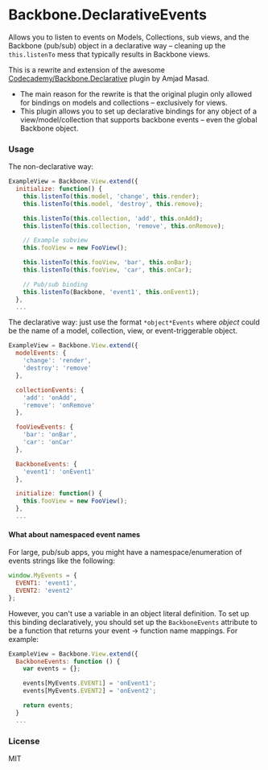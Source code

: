 Backbone.DeclarativeEvents
===

Allows you to listen to events on Models, Collections, sub views, and the Backbone (pub/sub) object in a declarative way – cleaning up the
`this.listenTo` mess that typically results in Backbone views.

This is a rewrite and extension of the awesome [Codecademy/Backbone.Declarative](https://github.com/Codecademy/backbone.declarative) 
plugin by Amjad Masad. 

* The main reason for the rewrite is that the original plugin only allowed for bindings on models and 
collections – exclusively for views. 
* This plugin allows you to set up declarative bindings for any object of a view/model/collection that
supports backbone events – even the global Backbone object.

### Usage

The non-declarative way:

```javascript
ExampleView = Backbone.View.extend({
  initialize: function() {
    this.listenTo(this.model, 'change', this.render);
    this.listenTo(this.model, 'destroy', this.remove);

    this.listenTo(this.collection, 'add', this.onAdd);
    this.listenTo(this.collection, 'remove', this.onRemove);

    // Example subview
    this.fooView = new FooView();

    this.listenTo(this.fooView, 'bar', this.onBar);
    this.listenTo(this.fooView, 'car', this.onCar);

    // Pub/sub binding
    this.listenTo(Backbone, 'event1', this.onEvent1);
  },
  ...
```

The declarative way: just use the format `*object*Events` where *object* 
could be the name of a model, collection, view, or event-triggerable object.

```javascript
ExampleView = Backbone.View.extend({
  modelEvents: {
    'change': 'render',
    'destroy': 'remove'
  },

  collectionEvents: {
    'add': 'onAdd',
    'remove': 'onRemove'
  },

  fooViewEvents: {
    'bar': 'onBar',
    'car': 'onCar'
  },

  BackboneEvents: {
    'event1': 'onEvent1'
  },

  initialize: function() {
    this.fooView = new FooView();
  },
  ...
```

#### What about namespaced event names

For large, pub/sub apps, you might have a namespace/enumeration of events
strings like the following:

```javascript
window.MyEvents = {
  EVENT1: 'event1',
  EVENT2: 'event2'
};
```

However, you can't use a variable in an object literal definition. To set up this binding declaratively, 
you should set up the `BackboneEvents` attribute to be a function that returns your event -> function name mappings.
For example:

```javascript
ExampleView = Backbone.View.extend({
  BackboneEvents: function () {
    var events = {};

    events[MyEvents.EVENT1] = 'onEvent1';
    events[MyEvents.EVENT2] = 'onEvent2';

    return events;
  }
  ...

```

### License

MIT